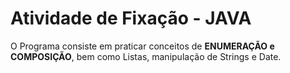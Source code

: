 # Atividade de Fixação - JAVA 
O Programa consiste em praticar conceitos de __ENUMERAÇÃO e COMPOSIÇÃO__, bem como Listas, manipulação de Strings e Date. 
